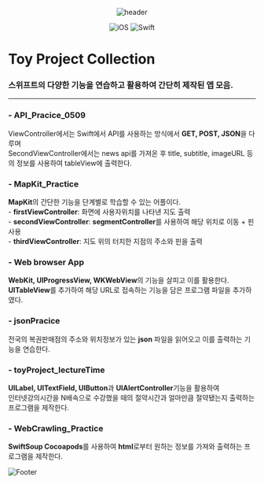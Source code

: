 <div align=center>

![header](https://capsule-render.vercel.app/api?type=Waving&color=gradient&height=300&section=header&text=Toy%20Project%20Collection&fontSize=70&animation=fadeIn&fontColor=FFFFFF)

![iOS](https://img.shields.io/badge/iOS-000000?style=for-the-badge&logo=ios&logoColor=white) ![Swift](https://img.shields.io/badge/swift-F54A2A?style=for-the-badge&logo=swift&logoColor=white)
  
<div align = left>
  
# Toy Project Collection
### 스위프트의 다양한 기능을 연습하고 활용하여 간단히 제작된 앱 모음.

---
### - API_Pracice_0509
ViewController에서는 Swift에서 API를 사용하는 방식에서 **GET, POST, JSON**을 다루며
<br>
SecondViewController에서는 news api를 가져온 후 title, subtitle, imageURL 등의 정보를 사용하여 tableView에 출력한다.

### - MapKit_Practice
**MapKit**의 간단한 기능을 단계별로 학습할 수 있는 어플이다. 
<br> - **firstViewController**: 화면에 사용자위치를 나타낸 지도 출력
<br> - **secondViewController**: **segmentController**를 사용하여 해당 위치로 이동 + 핀 사용
<br> - **thirdViewController**: 지도 위의 터치한 지점의 주소와 핀을 출력
  
### - Web browser App
**WebKit, UIProgressView, WKWebView**의 기능을 살피고 이를 활용한다.
<br>**UITableView**를 추가하여 해당 URL로 접속하는 기능을 담은 프로그램 파일을 추가하였다.
  
### - jsonPracice
전국의 복권판매점의 주소와 위치정보가 있는 **json** 파일을 읽어오고 이를 출력하는 기능을 연습한다.
  
### - toyProject_lectureTime
**UILabel, UITextField, UIButton**과 **UIAlertController**기능을 활용하여 
<br>인터넷강의시간을 N배속으로 수강했을 때의 절약시간과 얼마만큼 절약됐는지 출력하는 프로그램을 제작한다.
  
### - WebCrawling_Practice
**SwiftSoup Cocoapods**를 사용하여 **html**로부터 원하는 정보를 가져와 출력하는 프로그램을 제작한다.

  
![Footer](https://capsule-render.vercel.app/api?type=Waving&color=F&height=150&section=footer&animation=fadeIn) 

